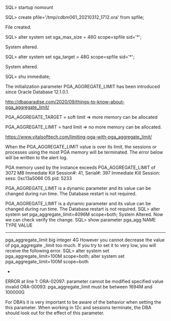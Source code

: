 SQL> startup nomount

SQL> create pfile='/tmp/cdbm061_20210312_1712.ora' from spfile;

File created.

SQL> alter system set sga_max_size = 48G scope=spfile sid='*';

System altered.

SQL> alter system set sga_target = 48G scope=spfile sid='*';

System altered.

SQL> shu immediate;


The initialization parameter PGA_AGGREGATE_LIMIT has been introduced since Oracle Database 12.1.0.1.

http://dbaparadise.com/2020/09/things-to-know-about-pga_aggregate_limit/

PGA_AGGREGATE_TARGET = soft limit => more memory can be allocated

PGA_AGGREGATE_LIMIT = hard limit => no more memory can be allocated.

https://www.vitalsofttech.com/limiting-pga-with-pga_aggregate_limit/

When the PGA_AGGREGATE_LIMIT value is over its limit, the sessions or processes using the most PGA memory will be terminated. The error below will be written to the alert log.

PGA memory used by the instance exceeds PGA_AGGREGATE_LIMIT of 3072 MB
Immediate Kill Session#: 41, Serial#: 397
Immediate Kill Session: sess: 0xc13a5066  OS pid: 5233

PGA_AGGREGATE_LIMIT is a dynamic parameter and its value can be changed during run time. The Database restart is not required.

PGA_AGGREGATE_LIMIT is a dynamic parameter and its value can be changed during run time. The Database restart is not required.
SQL> alter system set pga_aggregate_limit=4096M scope=both;
System Altered.
Now we can check verify the change.
SQL> show parameter pga_agg
NAME                 TYPE VALUE
-------------------- ----------- -------
pga_aggregate_limit  big integer 4G
However you cannot decrease the value of pga_aggregate _limit too much. If you try to set it to very low, you will receive the following error.
SQL> alter system set pga_aggregate_limit=100M scope=both;
alter system set pga_aggregate_limit=100M scope=both

*
ERROR at line 1:
ORA-02097: parameter cannot be modified specified value invalid
ORA-00093: pga_aggregate_limit must be between 1694M and 100000G

For DBA’s it is very important to be aware of the behavior when setting the this parameter. When working in 12c and sessions terminate, the DBA should look out for the effect of this parameter.







